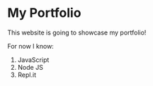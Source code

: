 # My Portfolio

This website is going to showcase my portfolio!

For now I know:
1. JavaScript
1. Node JS
1. Repl.it